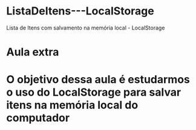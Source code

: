 # ListaDeItens---LocalStorage
Lista de Itens com salvamento na memória local - LocalStorage
# Aula extra #
# O objetivo dessa aula é estudarmos o uso do LocalStorage para salvar itens na memória local do computador
